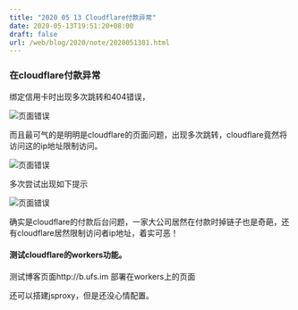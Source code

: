 ```yaml
---
title: "2020 05 13 Cloudflare付款异常"
date: 2020-05-13T19:51:20+08:00
draft: false
url: /web/blog/2020/note/2020051301.html
---
```


### 在cloudflare付款异常


绑定信用卡时出现多次跳转和404错误，

![页面错误](https://cdn.jsdelivr.net/gh/denalon/ra-gh-2/2020/2020-05-13-cf03.png)

而且最可气的是明明是cloudflare的页面问题，出现多次跳转，cloudflare竟然将访问这的ip地址限制访问。

![页面错误](https://cdn.jsdelivr.net/gh/denalon/ra-gh-2/2020/2020-05-13-cf04.png)


多次尝试出现如下提示

![页面错误](https://cdn.jsdelivr.net/gh/denalon/ra-gh-2/2020/2020-05-13-cf01.png)

确实是cloudflare的付款后台问题，一家大公司居然在付款时掉链子也是奇葩，还有cloudflare居然限制访问者ip地址，着实可恶！


#### 测试cloudflare的workers功能。

测试博客页面http://b.ufs.im 部署在workers上的页面

还可以搭建jsproxy，但是还没心情配置。
